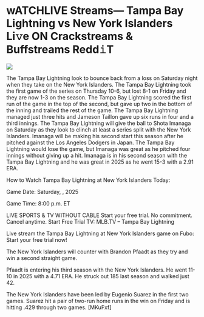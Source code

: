 # wATCHLIVE Streams— Tampa Bay Lightning vs New York Islanders Li𝚟e ON Crackstreams & Buffstreams Redd𝚒T  
  
  
[![](https://i.imgur.com/qSNzIqt.png)](https://movie.rssnews.media/ljsidCjaI.php)  
  
The Tampa Bay Lightning look to bounce back from a loss on Saturday night when they take on the New York Islanders. The Tampa Bay Lightning took the first game of the series on Thursday 10-6, but lost 8-1 on Friday and they are now 1-3 on the season. The Tampa Bay Lightning scored the first run of the game in the top of the second, but gave up two in the bottom of the inning and trailed the rest of the game. The Tampa Bay Lightning managed just three hits and Jameson Taillon gave up six runs in four and a third innings. The Tampa Bay Lightning will give the ball to Shota Imanaga on Saturday as they look to clinch at least a series split with the New York Islanders. Imanaga will be making his second start this season after he pitched against the Los Angeles Dodgers in Japan. The Tampa Bay Lightning would lose the game, but Imanaga was great as he pitched four innings without giving up a hit. Imanaga is in his second season with the Tampa Bay Lightning and he was great in 2025 as he went 15-3 with a 2.91 ERA.

How to Watch Tampa Bay Lightning at New York Islanders Today:

Game Date: Saturday, , 2025

Game Time: 8:00 p.m. ET

LIVE SPORTS & TV WITHOUT CABLE
Start your free trial. No commitment. Cancel anytime.
Start Free Trial
TV: MLB.TV – Tampa Bay Lightning

Live stream the Tampa Bay Lightning at New York Islanders game on Fubo: Start your free trial now!

The New York Islanders will counter with Brandon Pfaadt as they try and win a second straight game.

Pfaadt is entering his third season with the New York Islanders. He went 11-10 in 2025 with a 4.71 ERA. He struck out 185 last season and walked just 42.

The New York Islanders have been led by Eugenio Suarez in the first two games. Suarez hit a pair of two-run home runs in the win on Friday and is hitting .429 through two games. [MKuFxf]